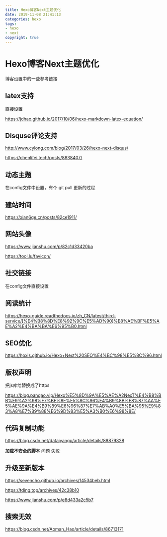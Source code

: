 ```yaml
---
title: Hexo博客Next主题优化
date: 2019-11-08 21:41:13
categories: hexo
tags:
- hexo
- next
copyright: true
---
```


# Hexo博客Next主题优化

博客设置中的一些参考链接

<!--more-->

## latex支持

直接设置

<https://jdhao.github.io/2017/10/06/hexo-markdown-latex-equation/> 

## Disquse评论支持

<http://www.cylong.com/blog/2017/03/26/hexo-next-disqus/> 

<https://chenlifei.tech/posts/8838407/> 

## 动态主题

在config文件中设置，有个 git pull 更新的过程

## 建站时间

<https://xian6ge.cn/posts/82ce1911/> 

## 网站头像

<https://www.jianshu.com/p/82c1d33420ba> 

<https://tool.lu/favicon/> 

## 社交链接

在config文件直接设置

## 阅读统计

<https://hexo-guide.readthedocs.io/zh_CN/latest/third-service/[%E4%B8%8D%E8%92%9C%E5%AD%90]%E8%AE%BF%E5%AE%A2%E4%BA%BA%E6%95%B0.html> 

## SEO优化

<https://hoxis.github.io/Hexo+Next%20SEO%E4%BC%98%E5%8C%96.html> 

## 版权声明

把js库给替换成了https

<https://blog.pangao.vip/Hexo%E5%8D%9A%E5%AE%A2NexT%E4%B8%BB%E9%A2%98%E7%BE%8E%E5%8C%96%E4%B9%8B%E8%87%AA%E5%AE%9A%E4%B9%89%E6%96%87%E7%AB%A0%E5%BA%95%E9%83%A8%E7%89%88%E6%9D%83%E5%A3%B0%E6%98%8E/> 



## 代码复制功能

<https://blog.csdn.net/dataiyangu/article/details/88879328> 

**加载不安全的脚本** 问题 失败 

## 升级至新版本

https://sevencho.github.io/archives/14534beb.html

<https://tding.top/archives/42c38b10> 

<https://www.jianshu.com/p/e8d433a2c5b7> 

## 搜索无效

<https://blog.csdn.net/Aoman_Hao/article/details/86713171> 